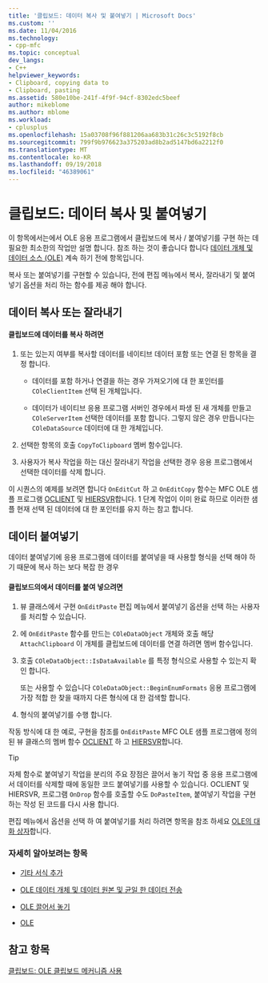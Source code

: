```yaml
---
title: '클립보드: 데이터 복사 및 붙여넣기 | Microsoft Docs'
ms.custom: ''
ms.date: 11/04/2016
ms.technology:
- cpp-mfc
ms.topic: conceptual
dev_langs:
- C++
helpviewer_keywords:
- Clipboard, copying data to
- Clipboard, pasting
ms.assetid: 580e10be-241f-4f9f-94cf-8302edc5beef
author: mikeblome
ms.author: mblome
ms.workload:
- cplusplus
ms.openlocfilehash: 15a03708f96f881206aa683b31c26c3c5192f8cb
ms.sourcegitcommit: 799f9b976623a375203ad8b2ad5147bd6a2212f0
ms.translationtype: MT
ms.contentlocale: ko-KR
ms.lasthandoff: 09/19/2018
ms.locfileid: "46389061"
---
```

# <a name="clipboard-copying-and-pasting-data"></a>클립보드: 데이터 복사 및 붙여넣기

이 항목에서는에서 OLE 응용 프로그램에서 클립보드에 복사 / 붙여넣기를 구현 하는 데 필요한 최소한의 작업만 설명 합니다. 참조 하는 것이 좋습니다 합니다 [데이터 개체 및 데이터 소스 (OLE)](../mfc/data-objects-and-data-sources-ole.md) 계속 하기 전에 항목입니다.

복사 또는 붙여넣기를 구현할 수 있습니다, 전에 편집 메뉴에서 복사, 잘라내기 및 붙여넣기 옵션을 처리 하는 함수를 제공 해야 합니다.

##  <a name="_core_copying_or_cutting_data"></a> 데이터 복사 또는 잘라내기

#### <a name="to-copy-data-to-the-clipboard"></a>클립보드에 데이터를 복사 하려면

1. 또는 있는지 여부를 복사할 데이터를 네이티브 데이터 포함 또는 연결 된 항목을 결정 합니다.

   - 데이터를 포함 하거나 연결을 하는 경우 가져오기에 대 한 포인터를 `COleClientItem` 선택 된 개체입니다.

   - 데이터가 네이티브 응용 프로그램 서버인 경우에서 파생 된 새 개체를 만들고 `COleServerItem` 선택한 데이터를 포함 합니다. 그렇지 않은 경우 만듭니다는 `COleDataSource` 데이터에 대 한 개체입니다.

1. 선택한 항목의 호출 `CopyToClipboard` 멤버 함수입니다.

1. 사용자가 복사 작업을 하는 대신 잘라내기 작업을 선택한 경우 응용 프로그램에서 선택한 데이터를 삭제 합니다.

이 시퀀스의 예제를 보려면 합니다 `OnEditCut` 하 고 `OnEditCopy` 함수는 MFC OLE 샘플 프로그램 [OCLIENT](../visual-cpp-samples.md) 및 [HIERSVR](../visual-cpp-samples.md)합니다. 1 단계 작업이 이미 완료 하므로 이러한 샘플 현재 선택 된 데이터에 대 한 포인터를 유지 하는 참고 합니다.

##  <a name="_core_pasting_data"></a> 데이터 붙여넣기

데이터 붙여넣기에 응용 프로그램에 데이터를 붙여넣을 때 사용할 형식을 선택 해야 하기 때문에 복사 하는 보다 복잡 한 경우

#### <a name="to-paste-data-from-the-clipboard"></a>클립보드의에서 데이터를 붙여 넣으려면

1. 뷰 클래스에서 구현 `OnEditPaste` 편집 메뉴에서 붙여넣기 옵션을 선택 하는 사용자를 처리할 수 있습니다.

1. 에 `OnEditPaste` 함수를 만드는 `COleDataObject` 개체와 호출 해당 `AttachClipboard` 이 개체를 클립보드에 데이터를 연결 하려면 멤버 함수입니다.

1. 호출 `COleDataObject::IsDataAvailable` 를 특정 형식으로 사용할 수 있는지 확인 합니다.

     또는 사용할 수 있습니다 `COleDataObject::BeginEnumFormats` 응용 프로그램에 가장 적합 한 찾을 때까지 다른 형식에 대 한 검색할 합니다.

1. 형식의 붙여넣기를 수행 합니다.

작동 방식에 대 한 예로, 구현을 참조를 `OnEditPaste` MFC OLE 샘플 프로그램에 정의 된 뷰 클래스의 멤버 함수 [OCLIENT](../visual-cpp-samples.md) 하 고 [HIERSVR](../visual-cpp-samples.md)합니다.

> [!TIP]
>  자체 함수로 붙여넣기 작업을 분리의 주요 장점은 끌어서 놓기 작업 중 응용 프로그램에서 데이터를 삭제할 때에 동일한 코드 붙여넣기를 사용할 수 있습니다. OCLIENT 및 HIERSVR, 프로그램 `OnDrop` 함수를 호출할 수도 `DoPasteItem`, 붙여넣기 작업을 구현 하는 작성 된 코드를 다시 사용 합니다.

편집 메뉴에서 옵션을 선택 하 여 붙여넣기를 처리 하려면 항목을 참조 하세요 [OLE의 대화 상자](../mfc/dialog-boxes-in-ole.md)합니다.

### <a name="what-do-you-want-to-know-more-about"></a>자세히 알아보려는 항목

- [기타 서식 추가](../mfc/clipboard-adding-other-formats.md)

- [OLE 데이터 개체 및 데이터 원본 및 균일 한 데이터 전송](../mfc/data-objects-and-data-sources-ole.md)

- [OLE 끌어서 놓기](../mfc/drag-and-drop-ole.md)

- [OLE](../mfc/ole-background.md)

## <a name="see-also"></a>참고 항목

[클립보드: OLE 클립보드 메커니즘 사용](../mfc/clipboard-using-the-ole-clipboard-mechanism.md)

